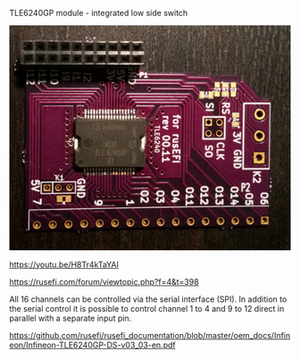TLE6240GP module - integrated low side switch

![Board](board.jpg)

https://youtu.be/H8Tr4kTaYAI

https://rusefi.com/forum/viewtopic.php?f=4&t=398

All 16 channels can be controlled via the serial interface (SPI). In addition to the serial control it is possible to
control channel 1 to 4 and 9 to 12 direct in parallel with a separate input pin.

https://github.com/rusefi/rusefi_documentation/blob/master/oem_docs/Infineon/Infineon-TLE6240GP-DS-v03_03-en.pdf

